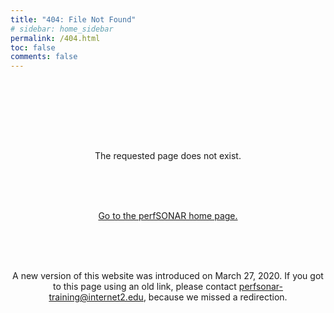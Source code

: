 ```yaml
---
title: "404: File Not Found"
# sidebar: home_sidebar
permalink: /404.html
toc: false
comments: false
---
```


<br/><br/><br/>
<p align="center">
  <span class="fa-stack fa-3x">
        <i class="fa fa-circle fa-stack-2x text-primary"></i>
        <i class="fa fa-bomb fa-stack-1x fa-inverse"></i>
  </span>

</p>
<br/><br/>
<p align="center">The requested page does not exist.</p>

<br/><br/><br/>

<p align="center"><a href="/">Go to the perfSONAR home page.</a></p>

<br/><br/><br/>

<p align="center">A new version of this website was introduced on
March 27, 2020.  If you got to this page using an old link, please
contact <a
href="mailto:perfsonar-training@internet2.edu?subject=Website-404">perfsonar-training@internet2.edu</a>,
because we missed a redirection.</p>
